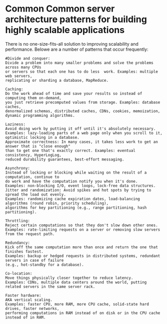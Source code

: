 # Common Common server architecture patterns  for building highly scalable applications

There is no one-size-fits-all solution to improving scalability and performance. 
Belowe are a number of patterns that occur frequently:

    #Divide and conquer: 
    Divide a problem into many smaller problems and solve the problems across many CPUs 
    or servers so that each one has to do less  work. Examples: multiple web servers, 
    replicating or sharding a database, MapReduce.
    
    Caching: 
    Do the work ahead of time and save your results so instead of computing them on-demand, 
    you just retrieve precomputed values from storage. Examples: database caches, 
    denormalized schemas, distributed caches, CDNs, cookies, memoization, dynamic programming algorithms.
    
    Laziness: 
    Avoid doing work by putting it off until it's absolutely necessary. 
    Examples: lazy-loading parts of a web page only when you scroll to it, optimistic locking in a database.
    Approximate correctness: In many cases, it takes less work to get an answer that is "close enough" 
    than to get one that's exactly correct. Examples: eventual consistency, HyperLogLog, 
    reduced durability guarantees, best-effort messaging.
    
    Asynchrony:
    Instead of locking or blocking while waiting on the result of a computation, continue to
    do work and have the computation notify you when it's done. 
    Examples: non-blocking I/O, event loops, lock-free data structures.
    Jitter and randomization: Avoid spikes and hot spots by trying to spread the load out evenly. 
    Examples: randomizing cache expiration dates, load-balancing algorithms (round robin, priority scheduling), 
    algorithms for key partitioning (e.g., range partitioning, hash partitioning).
    
    Throttling: 
    Reject certain computations so that they don't slow down other ones. 
    Examples: rate-limiting requests on a server or removing slow servers from the request path.
    
    Redundancy: 
    Kick off the same computation more than once and return the one that finishes fastest. 
    Examples: backup or hedged requests in distributed systems, redundant servers in case of failure
    (e.g., hot-standby for a database).
    
    Co-location: 
    Move things physically closer together to reduce latency. 
    Examples: CDNs, multiple data centers around the world, putting related servers in the same server rack.
    
    Faster hardware: 
    AKA vertical scaling. 
    Examples: faster CPU, more RAM, more CPU cache, solid-state hard drives, faster networks, 
    performing computations in RAM instead of on disk or in the CPU cache instead of in RAM.
    
